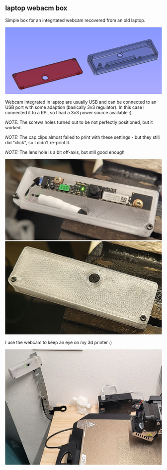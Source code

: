 laptop webacm box
-----------------

Simple box for an integrtated webcam recovered from an old laptop.

![box](image2.png)

Webcam integrated in laptop are usually USB and can be connected to an USB port with some adaption (basically 3v3 regulator). In this case I connected it to a RPi, so I had a 3v3 power source available :)

*NOTE*: The screws holes turned out to be not perfectly positioned, but it worked.

*NOTE:* The cap clips almost failed to print with these settings - but they still did "click", so I didn't re-print it.

*NOTE:* The lens hole is a bit off-axis, but still good enough

![box](image1.jpg)
![box](image3.jpg)

I use the webcam to keep an eye on my 3d printer :)

![box](image4.jpg)

